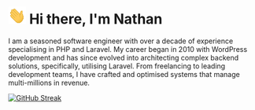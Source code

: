 # ![Waving Hand](waving-hand.gif) Hi there, I'm Nathan

I am a seasoned software engineer with over a decade of experience specialising in PHP and Laravel. My career began in 2010 with WordPress development and has since evolved into architecting complex backend solutions, specifically, utilising Laravel. From freelancing to leading development teams, I have crafted and optimised systems that manage multi-millions in revenue.

[![GitHub Streak](https://streak-stats.demolab.com?user=nathanwritescode-uk&theme=radical&date_format=j%20M%5B%20Y%5D)](https://git.io/streak-stats)